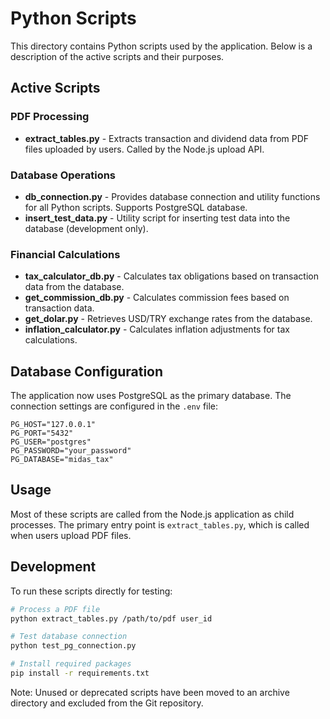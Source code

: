 # Python Scripts

This directory contains Python scripts used by the application. Below is a description of the active scripts and their purposes.

## Active Scripts

### PDF Processing

- **extract_tables.py** - Extracts transaction and dividend data from PDF files uploaded by users. Called by the Node.js upload API.

### Database Operations

- **db_connection.py** - Provides database connection and utility functions for all Python scripts. Supports PostgreSQL database.
- **insert_test_data.py** - Utility script for inserting test data into the database (development only).

### Financial Calculations

- **tax_calculator_db.py** - Calculates tax obligations based on transaction data from the database.
- **get_commission_db.py** - Calculates commission fees based on transaction data.
- **get_dolar.py** - Retrieves USD/TRY exchange rates from the database.
- **inflation_calculator.py** - Calculates inflation adjustments for tax calculations.

## Database Configuration

The application now uses PostgreSQL as the primary database. The connection settings are configured in the `.env` file:

```
PG_HOST="127.0.0.1"
PG_PORT="5432"
PG_USER="postgres"
PG_PASSWORD="your_password"
PG_DATABASE="midas_tax"
```

## Usage

Most of these scripts are called from the Node.js application as child processes. The primary entry point is `extract_tables.py`, which is called when users upload PDF files.

## Development

To run these scripts directly for testing:

```bash
# Process a PDF file
python extract_tables.py /path/to/pdf user_id

# Test database connection
python test_pg_connection.py

# Install required packages
pip install -r requirements.txt
```

Note: Unused or deprecated scripts have been moved to an archive directory and excluded from the Git repository.
